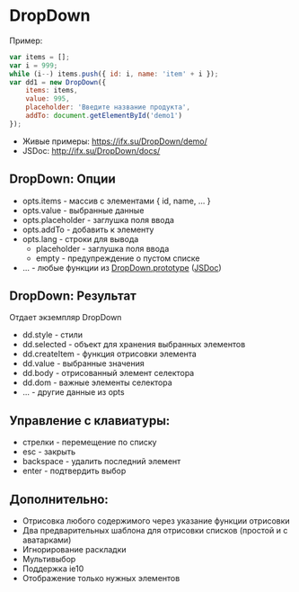 # DropDown
Пример:
```js
var items = [];
var i = 999;
while (i--) items.push({ id: i, name: 'item' + i });
var dd1 = new DropDown({
    items: items,
    value: 995,
    placeholder: 'Введите название продукта',
    addTo: document.getElementById('demo1')
});
```
* Живые примеры: https://ifx.su/DropDown/demo/
* JSDoc: http://ifx.su/DropDown/docs/

## DropDown: Опции
* opts.items - массив с элементами { id, name, ... }
* opts.value - выбранные данные
* opts.placeholder - заглушка поля ввода
* opts.addTo - добавить к элементу
* opts.lang - строки для вывода
    * placeholder - заглушка поля ввода
    * empty - предупреждение о пустом списке
* ... - любые функции из [DropDown.prototype](source/DropDown.js) ([JSDoc](https://ifx.su/DropDown/docs/DropDown.html))

## DropDown: Результат
Отдает экземпляр DropDown
* dd.style - стили
* dd.selected - объект для хранения выбранных элементов
* dd.createItem - функция отрисовки элемента
* dd.value - выбранные значения
* dd.body - отрисованный элемент селектора
* dd.dom - важные элементы селектора
* ... - другие данные из opts

## Управление с клавиатуры:
* стрелки - перемещение по списку
* esc - закрыть
* backspace - удалить последний элемент
* enter - подтвердить выбор

## Дополнительно:
* Отрисовка любого содержимого через указание функции отрисовки
* Два предварительных шаблона для отрисовки списков (простой и с аватарками)
* Игнорирование раскладки
* Мультивыбор
* Поддержка ie10
* Отображение только нужных элементов
